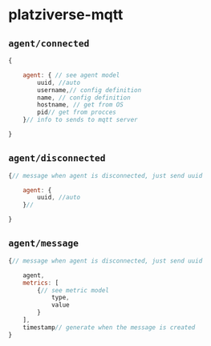 # platziverse-mqtt

## `agent/connected`


``` js
{

    agent: { // see agent model
        uuid, //auto
        username,// config definition
        name, // config definition
        hostname, // get from OS
        pid// get from procces
    }// info to sends to mqtt server

}
```


## `agent/disconnected`


``` js
{// message when agent is disconnected, just send uuid

    agent: {
        uuid, //auto
    }// 

}
```


## `agent/message`

``` js
{// message when agent is disconnected, just send uuid

    agent,
    metrics: [
        {// see metric model
            type,
            value
        }
    ],
    timestamp// generate when the message is created
}
```